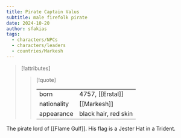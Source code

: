 ```yaml
---
title: Pirate Captain Valus
subtitle: male firefolk pirate
date: 2024-10-20
author: sfakias
tags:
  - characters/NPCs
  - characters/leaders
  - countries/Markesh
---
```

> [!attributes]
> 
> > [!quote]
> >
> > | | |
> > | --- | --- |
> > | born | 4757, [[Erstal]] |
> > | nationality | [[Markesh]] |
> > | appearance | black hair, red skin |

The pirate lord of [[Flame Gulf]]. His flag is a Jester Hat in a Trident.